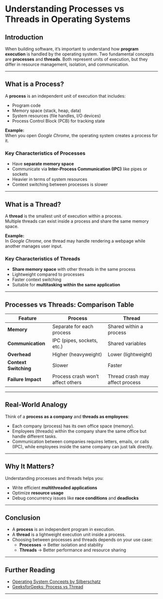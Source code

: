 # Understanding Processes vs Threads in Operating Systems

## Introduction
When building software, it’s important to understand how **program execution** is handled by the operating system. Two fundamental concepts are **processes** and **threads**. Both represent units of execution, but they differ in resource management, isolation, and communication.

---

## What is a Process?
A **process** is an independent unit of execution that includes:
- Program code
- Memory space (stack, heap, data)
- System resources (file handles, I/O devices)
- Process Control Block (PCB) for tracking state

**Example:**  
When you open *Google Chrome*, the operating system creates a process for it.

### Key Characteristics of Processes
- Have **separate memory space**
- Communicate via **Inter-Process Communication (IPC)** like pipes or sockets
- Heavier in terms of system resources
- Context switching between processes is slower

---

## What is a Thread?
A **thread** is the smallest unit of execution within a process.  
Multiple threads can exist inside a process and share the same memory space.

**Example:**  
In *Google Chrome*, one thread may handle rendering a webpage while another manages user input.

### Key Characteristics of Threads
- **Share memory space** with other threads in the same process
- Lightweight compared to processes
- Faster context switching
- Suitable for **multitasking within the same application**

---

## Processes vs Threads: Comparison Table

| Feature                  | Process                         | Thread                        |
|---------------------------|---------------------------------|-------------------------------|
| **Memory**                | Separate for each process       | Shared within a process       |
| **Communication**         | IPC (pipes, sockets, etc.)      | Shared variables              |
| **Overhead**              | Higher (heavyweight)            | Lower (lightweight)           |
| **Context Switching**     | Slower                         | Faster                        |
| **Failure Impact**        | Process crash won’t affect others | Thread crash may affect process |

---

## Real-World Analogy
Think of a **process as a company** and **threads as employees**:
- Each company (process) has its own office space (memory).
- Employees (threads) within the company share the same office but handle different tasks.
- Communication between companies requires letters, emails, or calls (IPC), while employees inside the same company can just talk directly.

---

## Why It Matters?
Understanding processes and threads helps you:
- Write efficient **multithreaded applications**
- Optimize **resource usage**
- Debug concurrency issues like **race conditions** and **deadlocks**

---

## Conclusion
- A **process** is an independent program in execution.  
- A **thread** is a lightweight execution unit inside a process.  
- Choosing between processes and threads depends on your use case:  
  - **Processes** → Better isolation and stability  
  - **Threads** → Better performance and resource sharing  

---

## Further Reading
- [Operating System Concepts by Silberschatz](https://www.os-book.com/)
- [GeeksforGeeks: Process vs Thread](https://www.geeksforgeeks.org/difference-between-process-and-thread/)

---
